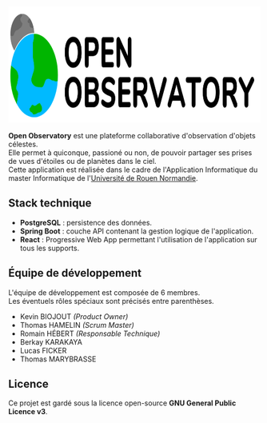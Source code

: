 <p align="center">
  <img width="833" height="233" src="https://raw.githubusercontent.com/OpenObservatoryTeam/assets/main/logo_dark.svg">
</p>

**Open Observatory** est une plateforme collaborative d'observation d'objets célestes.  
Elle permet à quiconque, passioné ou non, de pouvoir partager ses prises de vues d'étoiles ou de planètes dans le ciel.  
Cette application est réalisée dans le cadre de l'Application Informatique du master Informatique de l'[Université de Rouen Normandie](https://www.univ-rouen.fr).

## Stack technique

- **PostgreSQL** : persistence des données.
- **Spring Boot** : couche API contenant la gestion logique de l'application.
- **React** : Progressive Web App permettant l'utilisation de l'application sur tous les supports.

## Équipe de développement

L'équipe de développement est composée de 6 membres.  
Les éventuels rôles spéciaux sont précisés entre parenthèses.

- Kevin BIOJOUT *(Product Owner)*
- Thomas HAMELIN *(Scrum Master)*
- Romain HÉBERT *(Responsable Technique)*
- Berkay KARAKAYA
- Lucas FICKER
- Thomas MARYBRASSE

## Licence

Ce projet est gardé sous la licence open-source **GNU General Public Licence v3**.
